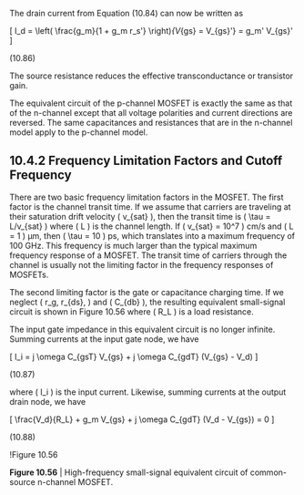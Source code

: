 The drain current from Equation (10.84) can now be written as

\[
I_d = \left( \frac{g_m}{1 + g_m r_s'} \right)_{V_{gs} = V_{gs}'} = g_m' V_{gs}'
\]

(10.86)

The source resistance reduces the effective transconductance or transistor gain.

The equivalent circuit of the p-channel MOSFET is exactly the same as that of the n-channel except that all voltage polarities and current directions are reversed. The same capacitances and resistances that are in the n-channel model apply to the p-channel model.

## 10.4.2 Frequency Limitation Factors and Cutoff Frequency

There are two basic frequency limitation factors in the MOSFET. The first factor is the channel transit time. If we assume that carriers are traveling at their saturation drift velocity \( v_{sat} \), then the transit time is \( \tau = L/v_{sat} \) where \( L \) is the channel length. If \( v_{sat} = 10^7 \) cm/s and \( L = 1 \) μm, then \( \tau = 10 \) ps, which translates into a maximum frequency of 100 GHz. This frequency is much larger than the typical maximum frequency response of a MOSFET. The transit time of carriers through the channel is usually not the limiting factor in the frequency responses of MOSFETs.

The second limiting factor is the gate or capacitance charging time. If we neglect \( r_g, r_{ds}, \) and \( C_{db} \), the resulting equivalent small-signal circuit is shown in Figure 10.56 where \( R_L \) is a load resistance.

The input gate impedance in this equivalent circuit is no longer infinite. Summing currents at the input gate node, we have

\[
I_i = j \omega C_{gsT} V_{gs} + j \omega C_{gdT} (V_{gs} - V_d)
\]

(10.87)

where \( I_i \) is the input current. Likewise, summing currents at the output drain node, we have

\[
\frac{V_d}{R_L} + g_m V_{gs} + j \omega C_{gdT} (V_d - V_{gs}) = 0
\]

(10.88)

!Figure 10.56

**Figure 10.56** | High-frequency small-signal equivalent circuit of common-source n-channel MOSFET.